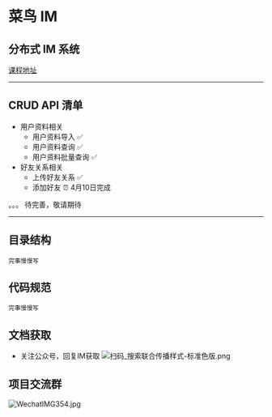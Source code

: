 # 菜鸟 IM

## 分布式 IM 系统

[课程地址](https://www.bilibili.com/video/BV1Rf421Z7bR/?vd_source=24551386844899054eee09e831481450)

----

## CRUD API 清单
- 用户资料相关
    - 用户资料导入          ✅
    - 用户资料查询          ✅
    - 用户资料批量查询       ✅
- 好友关系相关
    - 上传好友关系          ✅
    - 添加好友             ⏰ 4月10日完成

。。。 待完善，敬请期待

----

## 目录结构
```angular2html
完事慢慢写
```

## 代码规范
```angular2html
完事慢慢写
```

## 文档获取
- 关注公众号，回复IM获取
![扫码_搜索联合传播样式-标准色版.png](https://img2.imgtp.com/2024/04/08/ZFOdEV7u.png)

## 项目交流群
![WechatIMG354.jpg](https://img2.imgtp.com/2024/04/08/nWXBlN23.jpg)